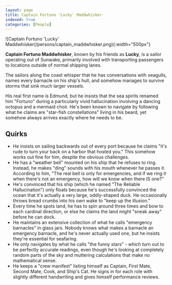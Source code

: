 ```yaml
---
layout: page
title: Captain Fortuno 'Lucky' Maddwhisker
indexed: true
categories: [People]
---
```


![Captain Fortuno 'Lucky' Maddwhisker(/persons/captain_maddwhisker.png){:width="500px"}


**Captain Fortuno Maddwhisker**, known by his friends as **Lucky**, is a sailor operating out of Sunwake, primarily involved with transporting passengers to locations outside of normal shipping lanes.

The sailors along the coast whisper that he has conversations with seagulls, names every barnacle on his ship's hull, and somehow manages to survive storms that sink much larger vessels.

His real first name is Edmund, but he insists that the sea spirits renamed him "Fortuno" during a particularly vivid hallucination involving a dancing octopus and a mermaid choir. He's been known to navigate by following what he claims are "star-fish constellations" living in his beard, yet somehow always arrives exactly where he needs to be.

## Quirks

- He insists on sailing backwards out of every port because he claims "it's rude to turn your back on a harbor that hosted you." This somehow works out fine for him, despite the obvious challenges.
- He has a "weather bell" mounted on his ship that he refuses to ring. Instead, he makes "ding" sounds with his mouth whenever he passes it. According to him, "The real bell is only for emergencies, and if we ring it when there's not an emergency, how will we know when there IS one?"
- He's convinced that his ship (which he named "The Reliable Hallucination") only floats because he's successfully convinced the ocean that it's actually a very large, oddly-shaped duck. He occasionally throws bread crumbs into his own wake to "keep up the illusion."
- Every time he spots land, he has to spin around three times and bow to each cardinal direction, or else he claims the land might "sneak away" before he can dock.
- He maintains an extensive collection of what he calls "emergency barnacles" in glass jars. Nobody knows what makes a barnacle an emergency barnacle, and he's never actually used one, but he insists they're essential for seafaring.
- He only navigates by what he calls "the funny stars" - which turn out to be perfectly accurate readings, even though he's looking at completely random parts of the sky and muttering calculations that make no mathematical sense.
- He keeps a "crew manifest" listing himself as Captain, First Mate, Second Mate, Cook, and Ship's Cat. He signs in for each role with slightly different handwriting and gives himself performance reviews.